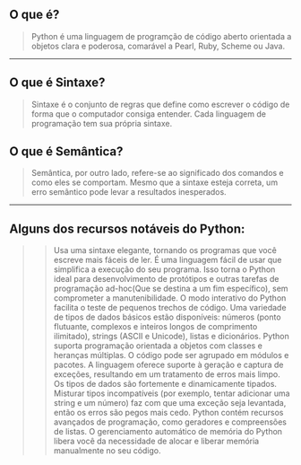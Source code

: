 ## O que é?
>Python é uma linguagem de programção de código aberto orientada a objetos clara e poderosa, comarável a Pearl, Ruby, Scheme ou Java.

---

## O que é Sintaxe?
>Sintaxe é o conjunto de regras que define como escrever o código de forma que o computador consiga entender. Cada linguagem de programação tem sua própria sintaxe.
## O que é Semântica?
>Semântica, por outro lado, refere-se ao significado dos comandos e como eles se comportam. Mesmo que a sintaxe esteja correta, um erro semântico pode levar a resultados inesperados.

---

## Alguns dos recursos notáveis do Python:
>>Usa uma sintaxe elegante, tornando os programas que você escreve mais fáceis de ler.
>>É uma linguagem fácil de usar que simplifica a execução do seu programa. Isso torna o Python ideal para desenvolvimento de protótipos e outras tarefas de programação ad-hoc(Que se destina a um fim específico), sem comprometer a manutenibilidade.
>>O modo interativo do Python facilita o teste de pequenos trechos de código.
>>Uma variedade de tipos de dados básicos estão disponíveis: números (ponto flutuante, complexos e inteiros longos de comprimento ilimitado), strings (ASCII e Unicode), listas e dicionários.
>>Python suporta programação orientada a objetos com classes e heranças múltiplas.
>>O código pode ser agrupado em módulos e pacotes.
>>A linguagem oferece suporte à geração e captura de exceções, resultando em um tratamento de erros mais limpo.
>>Os tipos de dados são fortemente e dinamicamente tipados. Misturar tipos incompatíveis (por exemplo, tentar adicionar uma string e um número) faz com que uma exceção seja levantada, então os erros são pegos mais cedo.
>>Python contém recursos avançados de programação, como geradores e compreensões de listas.
>>O gerenciamento automático de memória do Python libera você da necessidade de alocar e liberar memória manualmente no seu código.

